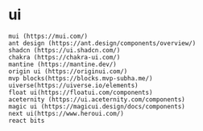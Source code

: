 # ui

    mui (https://mui.com/)
    ant design (https://ant.design/components/overview/)
    shadcn (https://ui.shadcn.com/)
    chakra (https://chakra-ui.com/)
    mantine (https://mantine.dev/)
    origin ui (https://originui.com/)
    mvp blocks(https://blocks.mvp-subha.me/)
    uiverse(https://uiverse.io/elements)
    float ui(https://floatui.com/components)
    aceternity (https://ui.aceternity.com/components)
    magic ui (https://magicui.design/docs/components)
    next ui(https://www.heroui.com/)
    react bits
